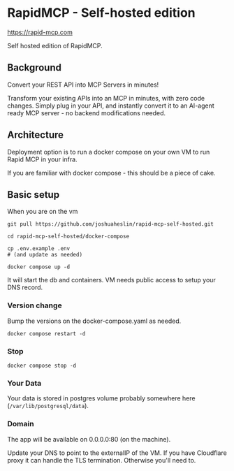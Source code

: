 # RapidMCP - Self-hosted edition

https://rapid-mcp.com

Self hosted edition of RapidMCP. 

## Background

Convert your REST API into MCP Servers in minutes!

Transform your existing APIs into an MCP in minutes, with zero code changes. Simply plug in your API, and instantly convert it to an AI-agent ready MCP server - no backend modifications needed.


## Architecture

Deployment option is to run a docker compose on your own VM to run Rapid MCP in your infra.

If you are familiar with docker compose - this should be a piece of cake.


## Basic setup

When you are on the vm

```
git pull https://github.com/joshuaheslin/rapid-mcp-self-hosted.git

cd rapid-mcp-self-hosted/docker-compose

cp .env.example .env 
# (and update as needed)

docker compose up -d
```

It will start the db and containers. VM needs public access to setup your DNS record.

### Version change 

Bump the versions on the docker-compose.yaml as needed. 

```
docker compose restart -d
```


### Stop

```
docker compose stop -d
```


### Your Data

Your data is stored in postgres volume probably somewhere here (`/var/lib/postgresql/data`).

### Domain

The app will be available on 0.0.0.0:80 (on the machine).

Update your DNS to point to the externalIP of the VM. If you have Cloudflare proxy it can handle the TLS termination. Otherwise you'll need to.


